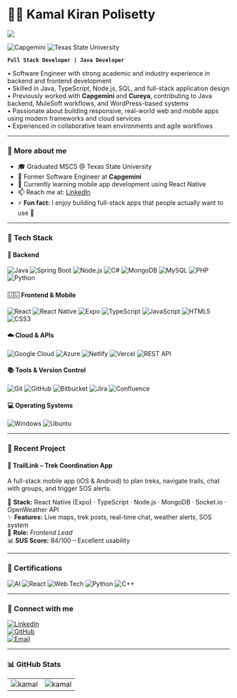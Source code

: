# 🧑‍💻 Kamal Kiran Polisetty
![](https://komarev.com/ghpvc/?username=kamalkiranpolisetty&label=🍨_Nice_To_Meet_U!_You+are+my+visitor+No.)

![Capgemini](https://img.shields.io/badge/Capgemini-0066CC?style=for-the-badge&logo=capgemini&logoColor=white)
![Texas State University](https://img.shields.io/badge/Texas%20State%20University-Maroon?style=for-the-badge&logo=academia&logoColor=white)

**`Full Stack Developer | Java Developer`**

• Software Engineer with strong academic and industry experience in backend and frontend development  
• Skilled in Java, TypeScript, Node.js, SQL, and full-stack application design  
• Previously worked with **Capgemini** and **Cureya**, contributing to Java backend, MuleSoft workflows, and WordPress-based systems  
• Passionate about building responsive, real-world web and mobile apps using modern frameworks and cloud services  
• Experienced in collaborative team environments and agile workflows


---

### 🚀 More about me

- 🎓 Graduated MSCS @ Texas State University
- 💼 Former Software Engineer at **Capgemini**
- 🔧 Currently learning mobile app development using React Native
- 📫 Reach me at: [LinkedIn](http://www.linkedin.com/in/kamalkiranpolisetty)
- ⚡ **Fun fact:** I enjoy building full-stack apps that people actually want to use 🚀

---

### 🧰 Tech Stack

#### 🔧 Backend
![Java](https://img.shields.io/badge/Java-ED8B00?style=for-the-badge&logo=java&logoColor=white)
![Spring Boot](https://img.shields.io/badge/SpringBoot-6DB33F?style=for-the-badge&logo=springboot&logoColor=white)
![Node.js](https://img.shields.io/badge/Node.js-339933?style=for-the-badge&logo=nodedotjs&logoColor=white)
![C#](https://img.shields.io/badge/C%23-239120?style=for-the-badge&logo=c-sharp&logoColor=white)
![MongoDB](https://img.shields.io/badge/MongoDB-4EA94B?style=for-the-badge&logo=mongodb&logoColor=white)
![MySQL](https://img.shields.io/badge/MySQL-00758F?style=for-the-badge&logo=mysql&logoColor=white)
![PHP](https://img.shields.io/badge/PHP-777BB4?style=for-the-badge&logo=php&logoColor=white)
![Python](https://img.shields.io/badge/Python-3776AB?style=for-the-badge&logo=python&logoColor=white)

#### ⿶⿶ Frontend & Mobile
![React](https://img.shields.io/badge/React-20232a?style=for-the-badge&logo=react&logoColor=61DAFB)
![React Native](https://img.shields.io/badge/React%20Native-20232A?style=for-the-badge&logo=react&logoColor=61DAFB)
![Expo](https://img.shields.io/badge/Expo-000020?style=for-the-badge&logo=expo&logoColor=white)
![TypeScript](https://img.shields.io/badge/TypeScript-3178C6?style=for-the-badge&logo=typescript&logoColor=white)
![JavaScript](https://img.shields.io/badge/JavaScript-F7DF1E?style=for-the-badge&logo=javascript&logoColor=black)
![HTML5](https://img.shields.io/badge/HTML5-E34F26?style=for-the-badge&logo=html5&logoColor=white)
![CSS3](https://img.shields.io/badge/CSS3-1572B6?style=for-the-badge&logo=css3&logoColor=white)

#### ☁️ Cloud & APIs
![Google Cloud](https://img.shields.io/badge/Google%20Cloud-4285F4?style=for-the-badge&logo=googlecloud&logoColor=white)
![Azure](https://img.shields.io/badge/Azure-0078D4?style=for-the-badge&logo=microsoftazure&logoColor=white)
![Netlify](https://img.shields.io/badge/Netlify-00C7B7?style=for-the-badge&logo=netlify&logoColor=white)
![Vercel](https://img.shields.io/badge/Vercel-000000?style=for-the-badge&logo=vercel&logoColor=white)
![REST API](https://img.shields.io/badge/REST-API-orange?style=for-the-badge)

#### 📚 Tools & Version Control
![Git](https://img.shields.io/badge/Git-F05032?style=for-the-badge&logo=git&logoColor=white)
![GitHub](https://img.shields.io/badge/GitHub-000?style=for-the-badge&logo=github&logoColor=white)
![Bitbucket](https://img.shields.io/badge/Bitbucket-0747a6?style=for-the-badge&logo=bitbucket&logoColor=white)
![Jira](https://img.shields.io/badge/Jira-0052CC?style=for-the-badge&logo=jira&logoColor=white)
![Confluence](https://img.shields.io/badge/Confluence-172BF4?style=for-the-badge&logo=confluence&logoColor=white)

#### 💻 Operating Systems
![Windows](https://img.shields.io/badge/Windows-0078D6?style=for-the-badge&logo=windows&logoColor=white)
![Ubuntu](https://img.shields.io/badge/Ubuntu-E95420?style=for-the-badge&logo=ubuntu&logoColor=white)

---

### 🧭 Recent Project

#### 🚩 **TrailLink – Trek Coordination App**

A full-stack mobile app (iOS & Android) to plan treks, navigate trails, chat with groups, and trigger SOS alerts.

🔧 **Stack:** React Native (Expo) · TypeScript · Node.js · MongoDB · Socket.io · OpenWeather API  
✨ **Features:** Live maps, trek posts, real-time chat, weather alerts, SOS system  
🎯 **Role:** *Frontend Lead*  
📊 **SUS Score:** 84/100 – Excellent usability

---

### 📜 Certifications

![AI](https://img.shields.io/badge/AI-Basics-blueviolet?style=flat-square)
![React](https://img.shields.io/badge/React%20Front--End-lightgrey?style=flat-square)
![Web Tech](https://img.shields.io/badge/Web%20Technologies-green?style=flat-square)
![Python](https://img.shields.io/badge/Associate%20Python-yellow?style=flat-square)
![C++](https://img.shields.io/badge/C++%20Programming-orange?style=flat-square)

---

### 🔗 Connect with me

[![LinkedIn](https://img.shields.io/badge/LinkedIn-blue?style=for-the-badge&logo=linkedin&logoColor=white)](http://www.linkedin.com/in/kamalkiranpolisetty)  
[![GitHub](https://img.shields.io/badge/GitHub-black?style=for-the-badge&logo=github&logoColor=white)](https://github.com/kamalkiranpolisetty)  
[![Email](https://img.shields.io/badge/Email-D14836?style=for-the-badge&logo=gmail&logoColor=white)](mailto:tqn25@txstate.edu)

---

### 📊 GitHub Stats

<table>
  <tr>
    <td><img src="https://github-readme-stats.vercel.app/api?username=kamalkiranPolisetty&show_icons=true&locale=en&theme=highcontrast&hide_border=true" alt="kamal" /></td>
    <td><img src="https://github-readme-stats.vercel.app/api/top-langs?username=kamalkiranPolisetty&show_icons=true&locale=en&layout=compact&theme=highcontrast&hide_border=true" alt="kamal" /></td>
  </tr>
</table>
